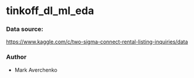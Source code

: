 # tinkoff_dl_ml_eda

### Data source: 
https://www.kaggle.com/c/two-sigma-connect-rental-listing-inquiries/data

### Author
* Mark Averchenko
